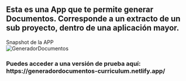 <h2>Esta es una App que te permite generar Documentos. Corresponde a un extracto de un sub proyecto, dentro de una aplicación mayor.</h2>

Snapshot de la APP
<br>
![GeneradorDocumentos](https://user-images.githubusercontent.com/82663560/169729676-6da2d91d-18d3-47fc-97ab-57e1fdbde30f.png)
<br>
<h3>
Puedes acceder a una versión de prueba aquí: https://generadordocumentos-curriculum.netlify.app/
</h3>
<br>
